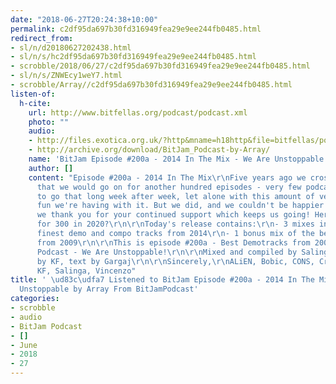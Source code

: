 ```yaml
---
date: "2018-06-27T20:24:38+10:00"
permalink: c2df95da697b30fd316949fea29e9ee244fb0485.html
redirect_from:
- sl/n/d20180627202438.html
- sl/n/s/hc2df95da697b30fd316949fea29e9ee244fb0485.html
- scrobble/2018/06/27/c2df95da697b30fd316949fea29e9ee244fb0485.html
- sl/n/s/ZNWEcy1weY7.html
- scrobble/Array//c2df95da697b30fd316949fea29e9ee244fb0485.html
listen-of:
  h-cite:
    url: http://www.bitfellas.org/podcast/podcast.xml
    photo: ""
    audio:
    - http://files.exotica.org.uk/?http&mname=h18http&file=bitfellas/podcast/bitjam_200a.mp3
    - http://archive.org/download/BitJam_Podcast-by-Array/
    name: 'BitJam Episode #200a - 2014 In The Mix - We Are Unstoppable'
    author: []
    content: "Episode #200a - 2014 In The Mix\r\nFive years ago we crossed our fingers
      that we would go on for another hundred episodes - very few podcasts manage
      to go that long week after week, let alone with this amount of versatility and
      fun we're having with it. But we did, and we couldn't be happier about it, and
      we thank you for your continued support which keeps us going! Here's us hoping
      for 300 in 2020?\r\n\r\nToday's release contains:\r\n- 3 mixes including the
      finest demo and compo tracks from 2014\r\n- 1 bonus mix of the best demo tracks
      from 2009\r\n\r\nThis is episode #200a - Best Demotracks from 2009\r\n\r\nBitJam
      Podcast - We Are Unstoppable!\r\n\r\nMixed and compiled by Salinga, logo #200
      by KF, text by Gargaj\r\n\r\nSincerely,\r\nALiEN, Bobic, CONS, Cristian, Jegougou,
      KF, Salinga, Vincenzo"
title: ' \ud83c\udfa7 Listened to BitJam Episode #200a - 2014 In The Mix - We Are
  Unstoppable by Array From BitJamPodcast'
categories:
- scrobble
- audio
- BitJam Podcast
- []
- June
- 2018
- 27
---
```

